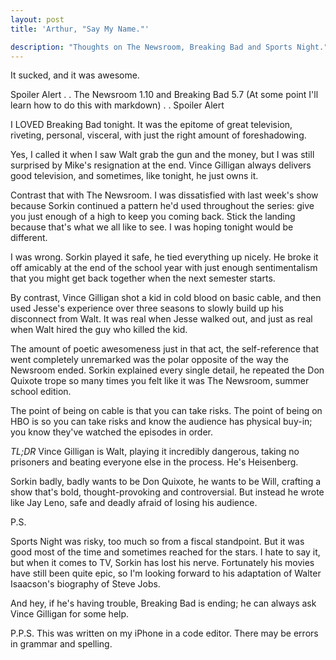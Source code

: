 ```yaml
---
layout: post
title: 'Arthur, "Say My Name."'

description: "Thoughts on The Newsroom, Breaking Bad and Sports Night."
---
```


It sucked, and it was awesome.

Spoiler Alert
.
.
The Newsroom 1.10 and Breaking Bad 5.7
(At some point I'll learn how to do this with markdown)
.
.
Spoiler Alert

I LOVED Breaking Bad tonight. It was the epitome of great television, riveting, personal, visceral, with just the right amount of foreshadowing.

Yes, I called it when I saw Walt grab the gun and the money, but I was still surprised by Mike's resignation at the end. Vince Gilligan always delivers good television, and sometimes, like tonight, he just owns it.

Contrast that with The Newsroom. I was dissatisfied with last week's show because Sorkin continued a pattern he'd used throughout the series: give you just enough of a high to keep you coming back. Stick the landing because that's what we all like to see. I was hoping tonight would be different.

I was wrong. Sorkin played it safe, he tied everything up nicely. He broke it off amicably at the end of the school year with just enough sentimentalism that you might get back together when the next semester starts.

By contrast, Vince Gilligan shot a kid in cold blood on basic cable, and then used Jesse's experience over three seasons to slowly build up his disconnect from Walt. It was real when Jesse walked out, and just as real when Walt hired the guy who killed the kid.

The amount of poetic awesomeness just in that act, the self-reference that went completely unremarked was the polar opposite of the way the Newsroom ended. Sorkin explained every single detail, he repeated the Don Quixote trope so many times you felt like it was The Newsroom, summer school edition.

The point of being on cable is that you can take risks. The point of being on HBO is so you can take risks and know the audience has physical buy-in; you know they've watched the episodes in order.

_TL;DR_ Vince Gilligan is Walt, playing it incredibly dangerous, taking no prisoners and beating everyone else in the process. He's Heisenberg.

Sorkin badly, badly wants to be Don Quixote, he wants to be Will, crafting a show that's bold, thought-provoking and controversial. But instead he wrote like Jay Leno, safe and deadly afraid of losing his audience.

P.S.

Sports Night was risky, too much so from a fiscal standpoint. But it was good most of the time and sometimes reached for the stars. I hate to say it, but when it comes to TV, Sorkin has lost his nerve. Fortunately his movies have still been quite epic, so I'm looking forward to his adaptation of Walter Isaacson's biography of Steve Jobs.

And hey, if he's having trouble, Breaking Bad is ending; he can always ask Vince Gilligan for some help.

P.P.S.
This was written on my iPhone in a code editor. There may be errors in grammar and spelling.
